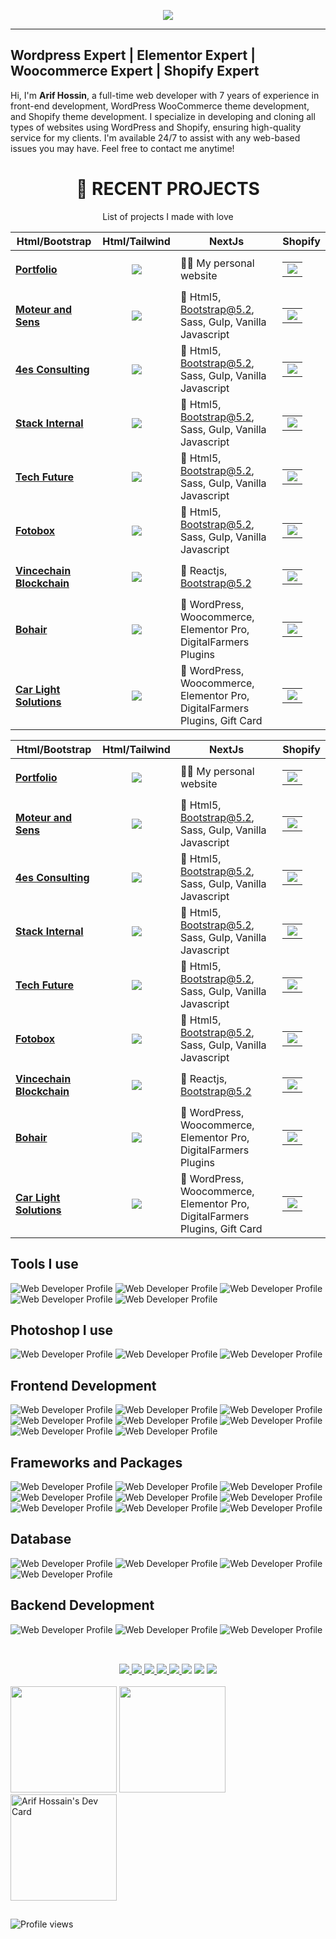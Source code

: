 <p align="center">
  <a href="https://webdeveloperarif">
    <img src="banner-3.jpg">
  </a>
</p>

---

## Wordpress Expert | Elementor Expert | Woocommerce Expert | Shopify Expert

Hi, I'm **Arif Hossin**, a full-time web developer with 7 years of experience in front-end development, WordPress WooCommerce theme development, and Shopify theme development. I specialize in developing and cloning all types of websites using WordPress and Shopify, ensuring high-quality service for my clients. I'm available 24/7 to assist with any web-based issues you may have. Feel free to contact me anytime!

<div align="center">

# 🚀 **RECENT PROJECTS**

List of projects I made with love

| Html/Bootstrap | Html/Tailwind | NextJs | Shopify |
| --- | :---: | --- | --- |
| <a target="_blank" href="https://webdeveloperarif.com/"><b>Portfolio</b></a> | <a target="_blank" href="https://webdeveloperarif.com/"><img src="https://img.shields.io/badge/Portfolio-212529?style=for-the-badge&logo=github&logoColor=white"/></a> | 🧙‍♂️ My personal website | <table><tr><td> [![](https://img.shields.io/badge/-🌎-informational?style=flat&logoColor=black&color=white)](https://webdeveloperarif.com/)  </td></tr></table> |
| <a target="_blank" href="https://moteur.netlify.app/"><b>Moteur and Sens</b></a> | <img src="https://img.shields.io/badge/html-DF4A17?style=for-the-badge&logo=html5&logoColor=white"/> | 🦒 Html5, Bootstrap@5.2, Sass, Gulp, Vanilla Javascript | <table><tr><td> [![](https://img.shields.io/badge/-🌎-informational?style=flat&logoColor=black&color=white)](https://moteur.netlify.app/)  </td></tr></table> |
| <a target="_blank" href="https://webdevarif.github.io/4es-consulting/"><b>4es Consulting</b></a> | <img src="https://img.shields.io/badge/html-DF4A17?style=for-the-badge&logo=html5&logoColor=white"/> | 🦒 Html5, Bootstrap@5.2, Sass, Gulp, Vanilla Javascript | <table><tr><td> [![](https://img.shields.io/badge/-🌎-informational?style=flat&logoColor=black&color=white)](https://webdevarif.github.io/4es-consulting/)  </td></tr></table> |
| <a target="_blank" href="https://webdevarif.github.io/stack-internal/html/"><b>Stack Internal</b></a> | <img src="https://img.shields.io/badge/html-DF4A17?style=for-the-badge&logo=html5&logoColor=white"/> | 🦒 Html5, Bootstrap@5.2, Sass, Gulp, Vanilla Javascript | <table><tr><td> [![](https://img.shields.io/badge/-🌎-informational?style=flat&logoColor=black&color=white)](https://webdevarif.github.io/stack-internal/html/)  </td></tr></table> |
| <a target="_blank" href="https://webdevarif.github.io/techfuture/"><b>Tech Future</b></a> | <img src="https://img.shields.io/badge/html-DF4A17?style=for-the-badge&logo=html5&logoColor=white"/> | 🦒 Html5, Bootstrap@5.2, Sass, Gulp, Vanilla Javascript | <table><tr><td> [![](https://img.shields.io/badge/-🌎-informational?style=flat&logoColor=black&color=white)](https://webdevarif.github.io/techfuture/)  </td></tr></table> |
| <a target="_blank" href="https://webdevarif.github.io/fotobox/"><b>Fotobox</b></a> | <img src="https://img.shields.io/badge/html-DF4A17?style=for-the-badge&logo=html5&logoColor=white"/> | 🦒 Html5, Bootstrap@5.2, Sass, Gulp, Vanilla Javascript | <table><tr><td> [![](https://img.shields.io/badge/-🌎-informational?style=flat&logoColor=black&color=white)](https://webdevarif.github.io/fotobox/)  </td></tr></table> |
| <a target="_blank" href="https://vincechain.netlify.app/"><b>Vincechain Blockchain</b></a> | <img src="https://img.shields.io/badge/React-212121?style=for-the-badge&logo=react&logoColor=white"/> | 🦒 Reactjs, Bootstrap@5.2 | <table><tr><td> [![](https://img.shields.io/badge/-🌎-informational?style=flat&logoColor=black&color=white)](https://vincechain.netlify.app/)  </td></tr></table> |
| <a target="_blank" href="https://bohair.be/"><b>Bohair</b></a> | <img src="https://img.shields.io/badge/wordpress-007097?style=for-the-badge&logo=wordpress&logoColor=white"/> | 🦒 WordPress, Woocommerce, Elementor Pro, DigitalFarmers Plugins | <table><tr><td> [![](https://img.shields.io/badge/-🌎-informational?style=flat&logoColor=black&color=white)](https://bohair.be/)  </td></tr></table> |
| <a target="_blank" href="https://carlightsolutions.be/"><b>Car Light Solutions</b></a> | <img src="https://img.shields.io/badge/wordpress-007097?style=for-the-badge&logo=wordpress&logoColor=white"/> | 🦒 WordPress, Woocommerce, Elementor Pro, DigitalFarmers Plugins, Gift Card | <table><tr><td> [![](https://img.shields.io/badge/-🌎-informational?style=flat&logoColor=black&color=white)](https://carlightsolutions.be/)  </td></tr></table> |

| Html/Bootstrap | Html/Tailwind | NextJs | Shopify |
| --- | :---: | --- | --- |
| <a target="_blank" href="https://webdeveloperarif.com/"><b>Portfolio</b></a> | <a target="_blank" href="https://webdeveloperarif.com/"><img src="https://img.shields.io/badge/Portfolio-212529?style=for-the-badge&logo=github&logoColor=white"/></a> | 🧙‍♂️ My personal website | <table><tr><td> [![](https://img.shields.io/badge/-🌎-informational?style=flat&logoColor=black&color=white)](https://webdeveloperarif.com/)  </td></tr></table> |
| <a target="_blank" href="https://moteur.netlify.app/"><b>Moteur and Sens</b></a> | <img src="https://img.shields.io/badge/html-DF4A17?style=for-the-badge&logo=html5&logoColor=white"/> | 🦒 Html5, Bootstrap@5.2, Sass, Gulp, Vanilla Javascript | <table><tr><td> [![](https://img.shields.io/badge/-🌎-informational?style=flat&logoColor=black&color=white)](https://moteur.netlify.app/)  </td></tr></table> |
| <a target="_blank" href="https://webdevarif.github.io/4es-consulting/"><b>4es Consulting</b></a> | <img src="https://img.shields.io/badge/html-DF4A17?style=for-the-badge&logo=html5&logoColor=white"/> | 🦒 Html5, Bootstrap@5.2, Sass, Gulp, Vanilla Javascript | <table><tr><td> [![](https://img.shields.io/badge/-🌎-informational?style=flat&logoColor=black&color=white)](https://webdevarif.github.io/4es-consulting/)  </td></tr></table> |
| <a target="_blank" href="https://webdevarif.github.io/stack-internal/html/"><b>Stack Internal</b></a> | <img src="https://img.shields.io/badge/html-DF4A17?style=for-the-badge&logo=html5&logoColor=white"/> | 🦒 Html5, Bootstrap@5.2, Sass, Gulp, Vanilla Javascript | <table><tr><td> [![](https://img.shields.io/badge/-🌎-informational?style=flat&logoColor=black&color=white)](https://webdevarif.github.io/stack-internal/html/)  </td></tr></table> |
| <a target="_blank" href="https://webdevarif.github.io/techfuture/"><b>Tech Future</b></a> | <img src="https://img.shields.io/badge/html-DF4A17?style=for-the-badge&logo=html5&logoColor=white"/> | 🦒 Html5, Bootstrap@5.2, Sass, Gulp, Vanilla Javascript | <table><tr><td> [![](https://img.shields.io/badge/-🌎-informational?style=flat&logoColor=black&color=white)](https://webdevarif.github.io/techfuture/)  </td></tr></table> |
| <a target="_blank" href="https://webdevarif.github.io/fotobox/"><b>Fotobox</b></a> | <img src="https://img.shields.io/badge/html-DF4A17?style=for-the-badge&logo=html5&logoColor=white"/> | 🦒 Html5, Bootstrap@5.2, Sass, Gulp, Vanilla Javascript | <table><tr><td> [![](https://img.shields.io/badge/-🌎-informational?style=flat&logoColor=black&color=white)](https://webdevarif.github.io/fotobox/)  </td></tr></table> |
| <a target="_blank" href="https://vincechain.netlify.app/"><b>Vincechain Blockchain</b></a> | <img src="https://img.shields.io/badge/React-212121?style=for-the-badge&logo=react&logoColor=white"/> | 🦒 Reactjs, Bootstrap@5.2 | <table><tr><td> [![](https://img.shields.io/badge/-🌎-informational?style=flat&logoColor=black&color=white)](https://vincechain.netlify.app/)  </td></tr></table> |
| <a target="_blank" href="https://bohair.be/"><b>Bohair</b></a> | <img src="https://img.shields.io/badge/wordpress-007097?style=for-the-badge&logo=wordpress&logoColor=white"/> | 🦒 WordPress, Woocommerce, Elementor Pro, DigitalFarmers Plugins | <table><tr><td> [![](https://img.shields.io/badge/-🌎-informational?style=flat&logoColor=black&color=white)](https://bohair.be/)  </td></tr></table> |
| <a target="_blank" href="https://carlightsolutions.be/"><b>Car Light Solutions</b></a> | <img src="https://img.shields.io/badge/wordpress-007097?style=for-the-badge&logo=wordpress&logoColor=white"/> | 🦒 WordPress, Woocommerce, Elementor Pro, DigitalFarmers Plugins, Gift Card | <table><tr><td> [![](https://img.shields.io/badge/-🌎-informational?style=flat&logoColor=black&color=white)](https://carlightsolutions.be/)  </td></tr></table> |

</div>



## Tools I use

<p>
  <img src="./assets/tools/vscode.svg" alt="Web Developer Profile" />
  <img src="./assets/tools/postman.svg" alt="Web Developer Profile" />
  <img src="./assets/tools/github.svg" alt="Web Developer Profile" />
  <img src="./assets/tools/git.svg" alt="Web Developer Profile" />
  <img src="./assets/tools/gitlab.svg" alt="Web Developer Profile" />
</p>

## Photoshop I use
<p>
  <img src="./assets/photoshop/figma.svg" alt="Web Developer Profile" />
  <img src="./assets/photoshop/adobe-photoshop.svg" alt="Web Developer Profile" />
  <img src="./assets/photoshop/adobe-xd.svg" alt="Web Developer Profile" />
</p>

## Frontend Development
<p>
  <img src="./assets/frontend/html.svg" alt="Web Developer Profile" />
  <img src="./assets/frontend/css.svg" alt="Web Developer Profile" />
  <img src="./assets/frontend/sass.svg" alt="Web Developer Profile" />
  <img src="./assets/frontend/javascript.svg" alt="Web Developer Profile" />
  <img src="./assets/frontend/react.svg" alt="Web Developer Profile" />
  <img src="./assets/frontend/nextjs.svg" alt="Web Developer Profile" />
  <img src="./assets/frontend/typescript.svg" alt="Web Developer Profile" />
  <img src="./assets/frontend/vite.svg" alt="Web Developer Profile" />
</p>

## Frameworks and Packages
<p>
  <img src="./assets/packages/npm.svg" alt="Web Developer Profile" />
  <img src="./assets/packages/styled-components.svg" alt="Web Developer Profile" />
  <img src="./assets/packages/nodemon.svg" alt="Web Developer Profile" />
  <img src="./assets/packages/yarn.svg" alt="Web Developer Profile" />
  <img src="./assets/packages/webpack.svg" alt="Web Developer Profile" />
  <img src="./assets/packages/prisma.svg" alt="Web Developer Profile" />
  <img src="./assets/packages/jwt.svg" alt="Web Developer Profile" />
  <img src="./assets/packages/graphql.svg" alt="Web Developer Profile" />
  <img src="./assets/packages/redux.svg" alt="Web Developer Profile" />
</p>

## Database
<p>
  <img src="./assets/database/postgresql.svg" alt="Web Developer Profile" />
  <img src="./assets/database/mongodb.svg" alt="Web Developer Profile" />
  <img src="./assets/database/mysql.svg" alt="Web Developer Profile" />
  <img src="./assets/database/sqlite.svg" alt="Web Developer Profile" />
</p>


## Backend Development
<p>
  <img src="./assets/backend/wordpress.svg" alt="Web Developer Profile" />
  <img src="./assets/backend/django.svg" alt="Web Developer Profile" />
  <img src="./assets/backend/nodejs.svg" alt="Web Developer Profile" />
</p>


##

<br />

<div align="center"> 
 	<a target="_blank" href = "mailto:arif@digitalfarmers.co">
      <img src="https://img.shields.io/badge/-Email-%23333?style=for-the-badge&logo=gmail&logoColor=white" target="_blank">
  </a>
  <a target="_blank" href="https://www.linkedin.com/in/webdevarif/" target="_blank">
    <img src="https://img.shields.io/badge/-LinkedIn-%230077B5?style=for-the-badge&logo=linkedin&logoColor=white" target="_blank">
  </a>
 <a target="_blank" href = "https://discord.com/channels/Web Developer Arif#3762" target="_blank">
  <img src= "https://img.shields.io/badge/Discord-5865F2?style=for-the-badge&logo=discord&logoColor=white"> 
 </a>
 <a target="_blank" href = "https://youtube.com/@WebDeveloperArif" target="_blank">
  <img src= "https://img.shields.io/badge/youtube-FF0000?style=for-the-badge&logo=youtube&logoColor=white"> 
 </a>
 <a target="_blank" href = "https://twitter.com/webdevarif" target="_blank">
  <img src= "https://img.shields.io/badge/Twitter-1DA1F2?style=for-the-badge&logo=twitter&logoColor=white"> 
 </a>
  <a href="https://wa.me/08801857323271?text=https://wa.me/08801857323271?text=Hi!%20I%20found%20you%20from%20Github%20Profile."><img src="https://img.shields.io/badge/whatsapp-25D366?&style=for-the-badge&logo=whatsapp&logoColor=white"/></a>
  <a target="_blank" href="https://wa.me/#?text=vk0x65?">
    <img src="https://img.shields.io/badge/skype-00A5EA?&style=for-the-badge&logo=skype&logoColor=white"/></a>
  <a target="_blank" href="https://github.com/webdevarif/webdevarif/blob/main/Ask/README.md">
    <img src="https://img.shields.io/badge/Ask%20me-anything-1abc9c.svg?style=for-the-badge">
    </a>
</div>

<br />

<div style="display: flex, flex-direction: row, color: rgb(255, 196, 0), " justify-content= "space-around" backgroundColor= "white">
  <img height="170em" src= "https://github-readme-stats.vercel.app/api?username=webdevarif" />
  <img height="170em" src="https://github-readme-stats.vercel.app/api/top-langs/?username=webdevarif&layout=compact&langs_count=7&theme=white" />
  
<a href="https://app.daily.dev/arifcpam" target="_blank">
<img width="170em" src="https://api.daily.dev/devcards/4525031d920e4981af7413fbb5da4092.png?r=wkl" alt="Arif Hossain's Dev Card"/></a>
</div>

##
<img src="https://gpvc.arturio.dev/webdevarif" alt="Profile views"/>

<!-- Proudly created with GPRM ( https://gprm.itsvg.in ) -->